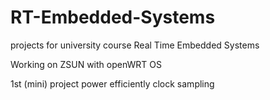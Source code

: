 # RT-Embedded-Systems

projects for university course Real Time Embedded Systems 

Working on ZSUN with openWRT OS 

1st (mini) project power efficiently clock sampling 
